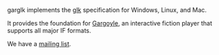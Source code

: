 garglk implements the [glk](http://www.eblong.com/zarf/glk/) specification for Windows, Linux, and Mac.

It provides the foundation for [Gargoyle](http://ccxvii.net/gargoyle/), an interactive fiction player that supports all major IF formats.

We have a [mailing list](http://groups.google.com/group/garglk-dev).